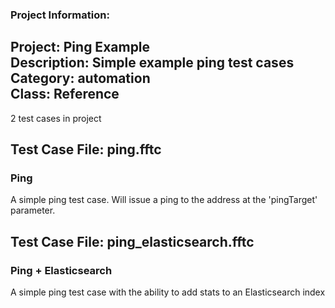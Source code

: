 ### Project Information:
Project: Ping Example  
Description: Simple example ping test cases  
Category: automation  
Class: Reference
 ----
2 test cases in project
## Test Case File: ping.fftc
### Ping
A simple ping test case. Will issue a ping to the address at the 'pingTarget' parameter.
## Test Case File: ping_elasticsearch.fftc
### Ping + Elasticsearch
A simple ping test case with the ability to add stats to an Elasticsearch index